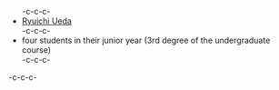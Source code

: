 <ul>-c-c-c- <li id="ryuichiueda"><a href="http://lab.ueda.asia/?page_id=42">Ryuichi Ueda</a></li>-c-c-c- <li>four students in their junior year (3rd degree of the undergraduate course)</li>-c-c-c-</ul>-c-c-c-
